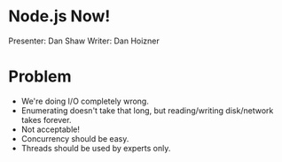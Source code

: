 Node.js Now!
============
Presenter: Dan Shaw
Writer: Dan Hoizner

# Problem
* We're doing I/O completely wrong.
* Enumerating doesn't take that long, but reading/writing disk/network takes forever.
* Not acceptable!
* Concurrency should be easy.
* Threads should be used by experts only.

